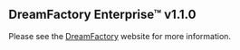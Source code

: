 ## DreamFactory Enterprise&trade; v1.1.0
Please see the [DreamFactory](https://www.dreamfactory.com/) website for more information.
